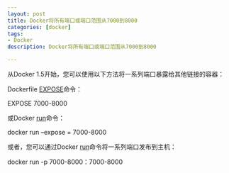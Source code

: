 ```yaml
---
layout: post
title: Docker将所有端口或端口范围从7000到8000
categories: [docker]
tags: 
- Docker
description: Docker将所有端口或端口范围从7000到8000

---
```






从Docker 1.5开始，您可以使用以下方法将一系列端口暴露给其他链接的容器：



Dockerfile [EXPOSE](https://docs.docker.com/reference/builder/#expose)命令：

EXPOSE 7000-8000

或Docker [run](https://docs.docker.com/reference/commandline/cli/#run)命令：

docker run –expose = 7000-8000

或者，您可以通过Docker [run](https://docs.docker.com/reference/commandline/cli/#run)命令将一系列端口发布到主机：

docker run -p 7000-8000：7000-8000